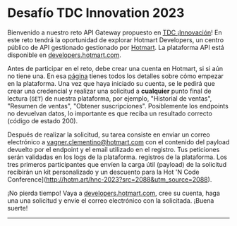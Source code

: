 # Desafío TDC Innovation 2023

Bienvenido a nuestro reto API Gateway propuesto en [TDC
¡Innovación](https://thedevconf.com/tdc/2023/innovation/)! En este reto
tendrá la oportunidad de explorar Hotmart Developers, un centro público de API gestionado
gestionado por [Hotmart](https://hotmart.com). La plataforma API está
disponible en
[developers.hotmart.com](https://developers.hotmart.com).

Antes de participar en el reto, debe crear una cuenta en Hotmart, si
si aún no tiene una. En esa
[página](https://developers.hotmart.com/docs/es/start/about/) tienes todos los
detalles sobre cómo empezar en la plataforma. Una vez que haya iniciado su cuenta, se le pedirá que
crear una credencial y realizar una solicitud a **cualquier** punto final de lectura (`GET`) de nuestra plataforma, por ejemplo, "Historial de ventas", "Resumen de ventas", "Obtener suscripciones". Posiblemente los endpoints
no devuelvan datos, lo importante es que reciba un resultado correcto (código de estado 200).

Después de realizar la solicitud, su tarea consiste en enviar un correo electrónico a
[vagner.clementino@hotmart.com](mailto:vagner.clementino@hotmart.com) con el
contenido del payload devuelto por el endpoint y el email utilizado en el registro. Tus peticiones serán validadas en los logs de la plataforma.
registros de la plataforma. Los tres primeros participantes que envíen la carga útil
(payload) de la solicitud recibirán un kit personalizado y un descuento para la
Hot 'N Code Conference](<http://hotm.art/hnc-2023?src=2088&utm_source=2088>).

¡No pierda tiempo! Vaya a
[developers.hotmart.com](https://developers.hotmart.com), cree su cuenta, haga una
una solicitud y envíe el correo electrónico con la
solicitada.  ¡Buena suerte!

---

